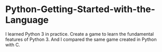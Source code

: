 # Python-Getting-Started-with-the-Language
I learned Python 3 in practice. Create a game to learn the fundamental features of Python 3. And I compared the same game created in Python with C.
